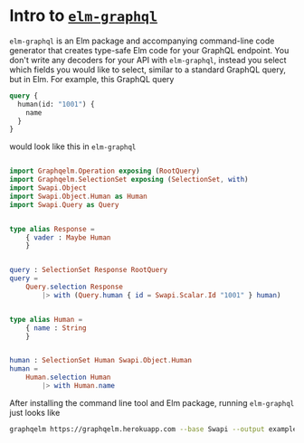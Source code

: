 # Intro to [`elm-graphql`](/package.elm-lang.org/packages/dillonkearns/graphqelm/latest)

`elm-graphql` is an Elm package and accompanying command-line code generator that creates type-safe Elm code for your GraphQL endpoint. You don't write any decoders for your API with `elm-graphql`, instead you select which fields you would like to select, similar to a standard GraphQL query, but in Elm. For example, this GraphQL query

```graphql
query {
  human(id: "1001") {
    name
  }
}
```

would look like this in `elm-graphql`

```elm

import Graphqelm.Operation exposing (RootQuery)
import Graphqelm.SelectionSet exposing (SelectionSet, with)
import Swapi.Object
import Swapi.Object.Human as Human
import Swapi.Query as Query


type alias Response =
    { vader : Maybe Human
    }


query : SelectionSet Response RootQuery
query =
    Query.selection Response
        |> with (Query.human { id = Swapi.Scalar.Id "1001" } human)


type alias Human =
    { name : String
    }


human : SelectionSet Human Swapi.Object.Human
human =
    Human.selection Human
        |> with Human.name
```

 After installing the command line tool and Elm package, running `elm-graphql` just looks like

```bash
graphqelm https://graphqelm.herokuapp.com --base Swapi --output examples/src
```



